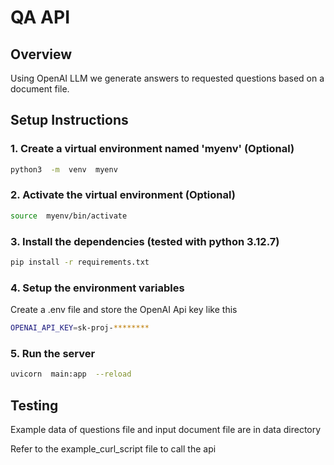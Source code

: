 
# QA API


## Overview

Using OpenAI LLM we generate answers to requested questions based on a document file.

## Setup Instructions


### 1. Create a virtual environment named 'myenv' (Optional)
```bash
python3  -m  venv  myenv
```

### 2. Activate the virtual environment (Optional)
```bash
source  myenv/bin/activate
```
  
### 3. Install the dependencies (tested with python 3.12.7)
```bash
pip install -r requirements.txt
```
  

### 4. Setup the environment variables

Create a .env file and store the OpenAI Api key like this
```bash
OPENAI_API_KEY=sk-proj-********

```


### 5. Run the server

```bash
uvicorn  main:app  --reload
```

## Testing

Example data of questions file and input document file are in data directory

Refer to the example_curl_script file to call the api
